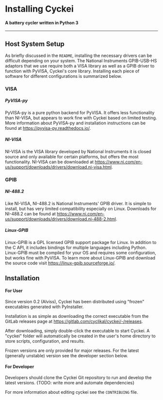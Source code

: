 # Installing Cyckei
#### A battery cycler written in Python 3
---

## Host System Setup
As briefly discussed in the `README`, installing the necessary drivers can be difficult depending on your system. The National Instruments GPIB-USB-HS adaptors that we use require both a VISA library as well as a GPIB driver to function with PyVISA, Cyckei's core library. Installing each piece of software for different configurations is summarized below.

### VISA
##### PyVISA-py
PyVISA-py is a pure python backend for PyVISA. It offers less functionality than NI-VISA, but appears to work fine with Cyckei based on limited testing. More information about PyVISA-py and installation instructions can be found at <https://pyvisa-py.readthedocs.io/>.

##### NI-VISA
NI-VISA is the VISA library developed by National Instruments it is closed source and only available for certain platforms, but offers the most functionality. NI-VISA can be downloaded at <https://www.ni.com/en-us/support/downloads/drivers/download.ni-visa.html>.

### GPIB
##### NI-488.2
Like NI-VISA, NI-488.2 is National Instruments' GPIB driver. It is simple to install, but has very limited compatibility especially on Linux. Downloads for NI-488.2 can be found at <https://www.ni.com/en-us/support/downloads/drivers/download.ni-488-2.html>.

##### Linux-GPIB
Linux-GPIB is a GPL licensed GPIB support package for Linux. In addition to the C API, it includes bindings for multiple languages including Python. Linux-GPIB must be compiled for your OS and requires some configuration, but works fine with PyVISA. To learn more about Linux-GPIB and download the source code visit <https://linux-gpib.sourceforge.io/>.

## Installation
#### For User
Since version 0.2 (Alviss), Cyckei has been distributed using "frozen" executables generated with PyInstaller.

Installation is as simple as downloading the correct executable from the GitLab releases page at <https://gitlab.com/cyclikal/cyckei/-/releases>.

After downloading, simply double-click the executable to start Cyckei. A "cyckei" folder will automatically be created in the user's home directory to store scripts, configuration, and results.

Frozen versions are only provided for major releases. For the latest (generally unstable) version see the developer section below.

#### For Developer
Developers should clone the Cyckei Git repository to run and develop the latest versions. {TODO: write more and automate dependencies}

For more information about editing cyckei see the `CONTRIBUING` file.
